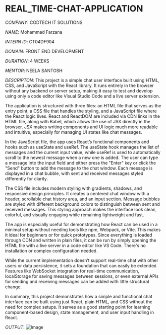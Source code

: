 # REAL_TIME-CHAT-APPLICATION

*COMPANY*: CODTECH IT SOLUTIONS

*NAME*: Mohammad Farzana

*INTERN ID*: CT04DF904

*DOMAIN*: FRONT END DEVELOPMENT

*DURATION*: 4 WEEKS

*MENTOR*: NEELA SANTOSH

*DESCRIPTON*:
This project is a simple chat user interface built using HTML, CSS, and JavaScript with the React library. It runs entirely in the browser without any backend or server setup, making it easy to test and develop using only a code editor like Visual Studio Code and a live server extension.

The application is structured with three files: an HTML file that serves as the entry point, a CSS file that handles the styling, and a JavaScript file where the React logic lives. React and ReactDOM are included via CDN links in the HTML file, along with Babel, which allows the use of JSX directly in the browser. JSX makes writing components and UI logic much more readable and intuitive, especially for managing UI states like chat messages.

In the JavaScript file, the app uses React’s functional components and hooks such as useState and useRef. The useState hook manages the list of messages and the current input value, while useRef is used to automatically scroll to the newest message when a new one is added. The user can type a message into the input field and either press the "Enter" key or click the "Send" button to add the message to the chat window. Each message is displayed in a chat bubble, with sent and received messages styled differently for clarity.

The CSS file includes modern styling with gradients, shadows, and responsive design principles. It creates a centered chat window with a header, scrollable chat history area, and an input section. Message bubbles are styled with different background colors to distinguish between sent and received messages. This styling approach makes the interface look clean, colorful, and visually engaging while remaining lightweight and fast.

The app is especially useful for demonstrating how React can be used in a minimal setup without needing tools like npm, Webpack, or Vite. This makes it ideal for beginners or for quick prototypes. Since everything is loaded through CDN and written in plain files, it can be run by simply opening the HTML file with a live server in a code editor like VS Code. There's no installation or complex configuration needed.

While the current implementation doesn’t support real-time chat with other users or data persistence, it sets a foundation that can easily be extended. Features like WebSocket integration for real-time communication, localStorage for saving messages between sessions, or even external APIs for sending and receiving messages can be added with little structural change.

In summary, this project demonstrates how a simple and functional chat interface can be built using just React, plain HTML, and CSS without the need for complex setups. It serves as a good starting point for learning component-based design, state management, and user input handling in React.


*OUTPUT*:
![Image](https://github.com/user-attachments/assets/f2093297-3028-493c-8b0a-b7e9a49ddc78)
